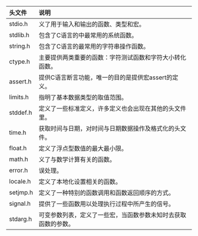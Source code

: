 
| 头文件 | 说明 |
| :--- | :--- |
| stdio.h | 义了用于输入和输出的函数、类型和宏。 |
| stdlib.h | 包含了C语言的中最常用的系统函数。 |
| string.h | 包含了C语言的最常用的字符串操作函数。 |
| ctype.h | 主要提供两类重要的函数：字符测试函数和字符大小转化函数。 |
| assert.h | 提供C语言断言功能，唯一的目的是提供宏assert的定义。 |
| limits.h | 指明了基本数据类型的取值范围。 |
| stddef.h | 定义了一些标准定义，许多定义也会出现在其他的头文件里。 |
| time.h | 获取时间与日期，对时间与日期数据操作及格式化的头文件。 |
| float.h | 定义了浮点型数值的最大最小限。 |
| math.h | 义了与数学计算有关的函数。 |
| error.h | 误处理。 |
| locale.h | 定义了本地化设置相关的函数。 |
| setjmp.h | 定义了一种特别的函数调用和函数返回顺序的方式。 |
| signal.h | 提供了一些函数用以处理执行过程中所产生的信号。 |
| stdarg.h | 可变参数列表，定义了一些宏，当函数参数未知时去获取函数的参数。 |
